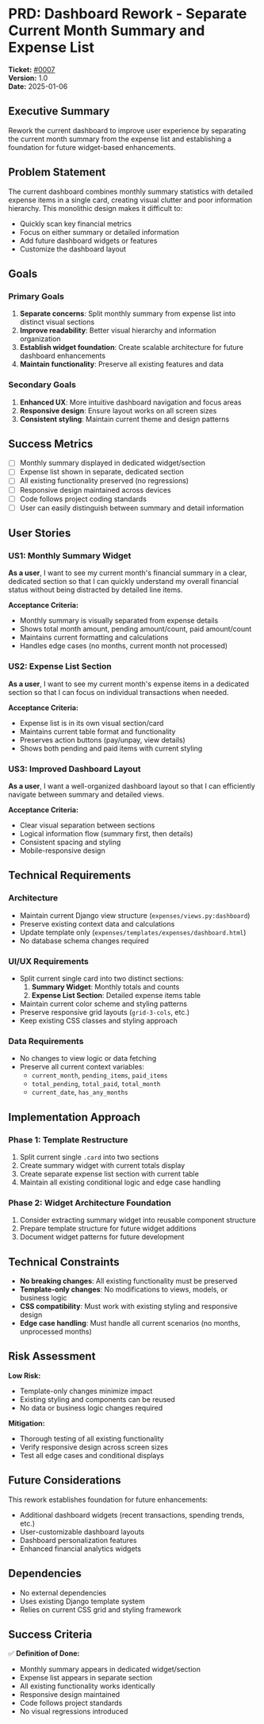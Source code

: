 # PRD: Dashboard Rework - Separate Current Month Summary and Expense List

**Ticket:** [#0007](https://github.com/MarcinOrlowski/pyggy-expense-tracker/issues/7)  
**Version:** 1.0  
**Date:** 2025-01-06  

## Executive Summary

Rework the current dashboard to improve user experience by separating the current month summary from the expense list and establishing a foundation for future widget-based enhancements.

## Problem Statement

The current dashboard combines monthly summary statistics with detailed expense items in a single card, creating visual clutter and poor information hierarchy. This monolithic design makes it difficult to:

- Quickly scan key financial metrics
- Focus on either summary or detailed information
- Add future dashboard widgets or features
- Customize the dashboard layout

## Goals

### Primary Goals

1. **Separate concerns**: Split monthly summary from expense list into distinct visual sections
2. **Improve readability**: Better visual hierarchy and information organization  
3. **Establish widget foundation**: Create scalable architecture for future dashboard enhancements
4. **Maintain functionality**: Preserve all existing features and data

### Secondary Goals

1. **Enhanced UX**: More intuitive dashboard navigation and focus areas
2. **Responsive design**: Ensure layout works on all screen sizes
3. **Consistent styling**: Maintain current theme and design patterns

## Success Metrics

- [ ] Monthly summary displayed in dedicated widget/section
- [ ] Expense list shown in separate, dedicated section  
- [ ] All existing functionality preserved (no regressions)
- [ ] Responsive design maintained across devices
- [ ] Code follows project coding standards
- [ ] User can easily distinguish between summary and detail information

## User Stories

### US1: Monthly Summary Widget

**As a user**, I want to see my current month's financial summary in a clear, dedicated section so that I can quickly understand my overall financial status without being distracted by detailed line items.

**Acceptance Criteria:**

- Monthly summary is visually separated from expense details
- Shows total month amount, pending amount/count, paid amount/count  
- Maintains current formatting and calculations
- Handles edge cases (no months, current month not processed)

### US2: Expense List Section  

**As a user**, I want to see my current month's expense items in a dedicated section so that I can focus on individual transactions when needed.

**Acceptance Criteria:**

- Expense list is in its own visual section/card
- Maintains current table format and functionality
- Preserves action buttons (pay/unpay, view details)
- Shows both pending and paid items with current styling

### US3: Improved Dashboard Layout

**As a user**, I want a well-organized dashboard layout so that I can efficiently navigate between summary and detailed views.

**Acceptance Criteria:**

- Clear visual separation between sections
- Logical information flow (summary first, then details)
- Consistent spacing and styling
- Mobile-responsive design

## Technical Requirements

### Architecture

- Maintain current Django view structure (`expenses/views.py:dashboard`)
- Preserve existing context data and calculations
- Update template only (`expenses/templates/expenses/dashboard.html`)
- No database schema changes required

### UI/UX Requirements

- Split current single card into two distinct sections:
  1. **Summary Widget**: Monthly totals and counts
  2. **Expense List Section**: Detailed expense items table
- Maintain current color scheme and styling patterns
- Preserve responsive grid layouts (`grid-3-cols`, etc.)
- Keep existing CSS classes and styling approach

### Data Requirements

- No changes to view logic or data fetching
- Preserve all current context variables:
  - `current_month`, `pending_items`, `paid_items`
  - `total_pending`, `total_paid`, `total_month`
  - `current_date`, `has_any_months`

## Implementation Approach

### Phase 1: Template Restructure

1. Split current single `.card` into two sections
2. Create summary widget with current totals display
3. Create separate expense list section with current table
4. Maintain all existing conditional logic and edge case handling

### Phase 2: Widget Architecture Foundation

1. Consider extracting summary widget into reusable component structure
2. Prepare template structure for future widget additions
3. Document widget patterns for future development

## Technical Constraints

- **No breaking changes**: All existing functionality must be preserved
- **Template-only changes**: No modifications to views, models, or business logic
- **CSS compatibility**: Must work with existing styling and responsive design
- **Edge case handling**: Must handle all current scenarios (no months, unprocessed months)

## Risk Assessment

**Low Risk:**

- Template-only changes minimize impact
- Existing styling and components can be reused
- No data or business logic changes required

**Mitigation:**

- Thorough testing of all existing functionality
- Verify responsive design across screen sizes
- Test all edge cases and conditional displays

## Future Considerations

This rework establishes foundation for future enhancements:

- Additional dashboard widgets (recent transactions, spending trends, etc.)
- User-customizable dashboard layouts
- Dashboard personalization features
- Enhanced financial analytics widgets

## Dependencies

- No external dependencies
- Uses existing Django template system
- Relies on current CSS grid and styling framework

## Success Criteria

✅ **Definition of Done:**

- Monthly summary appears in dedicated widget/section
- Expense list appears in separate section  
- All existing functionality works identically
- Responsive design maintained
- Code follows project standards
- No visual regressions introduced
